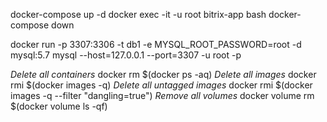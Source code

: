 docker-compose up -d 
docker exec -it -u root bitrix-app bash 
docker-compose down 
 
docker run -p 3307:3306 -t db1 -e MYSQL_ROOT_PASSWORD=root -d mysql:5.7 
mysql --host=127.0.0.1 --port=3307 -u root -p 
 
*Delete all containers* 
docker rm $(docker ps -aq) 
*Delete all images* 
docker rmi $(docker images -q) 
*Delete all untagged images* 
docker rmi $(docker images -q --filter "dangling=true") 
*Remove all volumes* 
docker volume rm $(docker volume ls -qf) 
 
